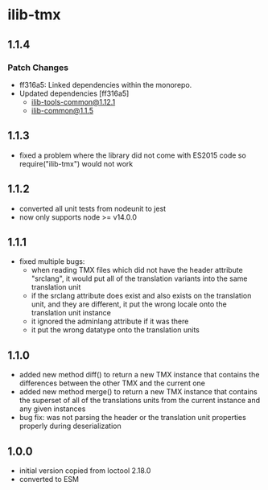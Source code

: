 # ilib-tmx

## 1.1.4

### Patch Changes

- ff316a5: Linked dependencies within the monorepo.
- Updated dependencies [ff316a5]
  - ilib-tools-common@1.12.1
  - ilib-common@1.1.5

## 1.1.3

- fixed a problem where the library did not come with ES2015 code
  so require("ilib-tmx") would not work

## 1.1.2

- converted all unit tests from nodeunit to jest
- now only supports node >= v14.0.0

## 1.1.1

- fixed multiple bugs:
  - when reading TMX files which did not have the header
    attribute "srclang", it would put all of the translation
    variants into the same translation unit
  - if the srclang attribute does exist and also exists on
    the translation unit, and they are different, it put the
    wrong locale onto the translation unit instance
  - it ignored the adminlang attribute if it was there
  - it put the wrong datatype onto the translation units

## 1.1.0

- added new method diff() to return a new TMX instance that contains
  the differences between the other TMX and the current one
- added new method merge() to return a new TMX instance that contains
  the superset of all of the translations units from the current instance
  and any given instances
- bug fix: was not parsing the header or the translation unit properties
  properly during deserialization

## 1.0.0

- initial version copied from loctool 2.18.0
- converted to ESM
